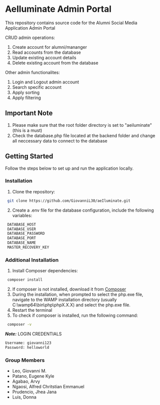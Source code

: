 # AeIluminate Admin Portal

This repository contains source code for the Alumni Social Media Application Admin Portal

CRUD admin operations:

1. Create account for alumni/mananger
2. Read accounts from the database
3. Update existing account details
4. Delete existing account from the database

Other admin functionalites:

1. Login and Logout admin account
2. Search specific account
3. Apply sorting
4. Apply filtering

## Important Note

1. Please make sure that the root folder directory is set to "aeiluminate" (this is a must)
2. Check the database.php file located at the backend folder and change all neccessary data to connect to the database

## Getting Started

Follow the steps below to set up and run the application locally.

### Installation

1. Clone the repository:

```bash
 git clone https://github.com/GiovanniL30/aeIluminate.git
```

2. Create a .env file for the database configuration, include the following variables:

```bash
 DATABASE_HOST
 DATABASE_USER
 DATABASE_PASSWORD
 DATABASE_PORT
 DATABASE_NAME
 MASTER_RECOVERY_KEY
```

### Additional Installation

1. Install Composer dependencies:

```bash
 composer install
```

2. If composer is not installed, download it from [Composer](https://getcomposer.org/download/)
3. During the installation, when prompted to select the php.exe file, navigate to the WAMP installation directory (usually C:\wamp64\bin\php\phpX.X.X\) and select the php.exe file.
4. Restart the terminal
5. To check if composer is installed, run the following command:

```bash
 composer -v
```

**_Note:_** LOGIN CREDENTIALS

```bash
Username: giovanni123
Password: helloworld
```

### Group Members

- Leo, Giovanni M.
- Patano, Eugene Kyle
- Agabao, Arvy
- Ngaosi, Alfred Chritstian Emmanuel
- Prudencio, Jhea Jana
- Luis, Donna
